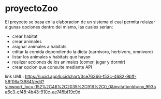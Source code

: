 # proyectoZoo

El proyecto se basa en la elaboracion de un sistema el cual permita relaizar algunas opciones dentro del mismo, las cuales serian:

  - crear habitat
  - crear animales
  - asignar animales a habitats
  - editar la comida dependiendo la dieta (carnivoro, herbivoro, omnivoro)
  - listar los animales y habitats que hayan 
  - realizar acciones de los animales (comer, jugar y dormir)
  - crear opcion que consulte mediante API

link UML: https://lucid.app/lucidchart/3ce76366-f53c-4682-9bff-58f06af3984f/edit?viewport_loc=-152%2C46%2C2035%2C916%2C0_0&invitationId=inv_993aa6c3-cf48-4b43-910c-ae745bf19c9d
